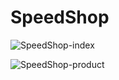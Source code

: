 

# SpeedShop


![SpeedShop-index](https://user-images.githubusercontent.com/83463146/201297359-bee7b7b9-3d68-47d6-b7a3-66a33279035b.png)

![SpeedShop-product](https://user-images.githubusercontent.com/83463146/201297500-e9e301c2-5163-4bee-b59a-98460f46b62a.png)

